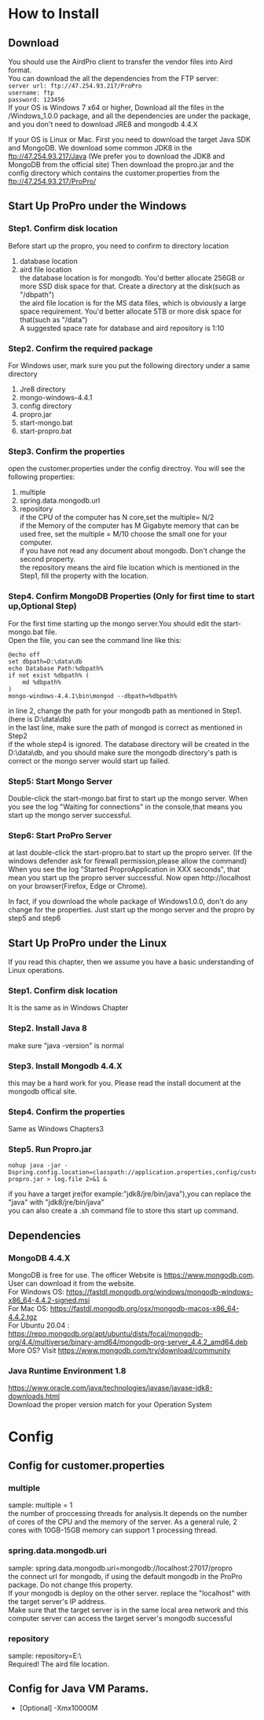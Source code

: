# How to Install
## Download
You should use the AirdPro client to transfer the vendor files into Aird format.<br/>
You can download the all the dependencies from the FTP server: <br/>
    `server url: ftp://47.254.93.217/ProPro` <br/>
    `username: ftp` <br/>
    `password: 123456` <br/>
If your OS is Windows 7 x64 or higher, Download all the files in the /Windows_1.0.0 package, and all the dependencies are under the package,
and you don't need to download JRE8 and mongodb 4.4.X

If your OS is Linux or Mac. First you need to download the target Java SDK and MongoDB.
We download some common JDK8 in the ftp://47.254.93.217/Java (We prefer you to download the JDK8 and MongoDB from the official site)
Then download the propro.jar and the config directory which contains the customer.properties from the ftp://47.254.93.217/ProPro/

## Start Up ProPro under the Windows
### Step1. Confirm disk location
Before start up the propro, you need to confirm to directory location
1. database location
2. aird file location <br/>
the database location is for mongodb. You'd better allocate 256GB or more SSD disk space for that. Create a directory at the disk(such as "/dbpath") <br/>
the aird file location is for the MS data files, which is obviously a large space requirement. You'd better allocate 5TB or more disk space for that(such as "/data") <br/>
A suggested space rate for database and aird repository is 1:10 <br/>

### Step2. Confirm the required package
For Windows user, mark sure you put the following directory under a same directory
1. Jre8 directory
2. mongo-windows-4.4.1
3. config directory
4. propro.jar
5. start-mongo.bat
6. start-propro.bat <br/>

### Step3. Confirm the properties
open the customer.properties under the config directroy. You will see the following properties:
1. multiple
2. spring.data.mongodb.url
3. repository <br/>
if the CPU of the computer has N core,set the multiple= N/2 <br/>
if the Memory of the computer has M Gigabyte memory that can be used free, set the multiple = M/10
choose the small one for your computer.<br/>
if you have not read any document about mongodb. Don't change the second property.<br/>
the repository means the aird file location which is mentioned in the Step1, fill the property with the location.

### Step4. Confirm MongoDB Properties (Only for first time to start up,Optional Step)
For the first time starting up the mongo server.You should edit the start-mongo.bat file.<br/>
Open the file, you can see the command line like this:

    @echo off
    set dbpath=D:\data\db
    echo Database Path:%dbpath%
    if not exist %dbpath% (
        md %dbpath%
    )
    mongo-windows-4.4.1\bin\mongod --dbpath=%dbpath%

in line 2, change the path for your mongodb path as mentioned in Step1.(here is D:\data\db) <br/>
in the last line, make sure the path of mongod is correct as mentioned in Step2 <br/>
if the whole step4 is ignored. The database directory will be created in the D:\data\db,
and you should make sure the mongodb directory's path is correct or the mongo server would start up failed.

### Step5: Start Mongo Server
Double-click the start-mongo.bat first to start up the mongo server. When you see the log "Waiting for connections" in the console,that means you 
start up the mongo server successful. <br/>

### Step6: Start ProPro Server
at last double-click the start-propro.bat to start up the propro server. (If the windows defender ask for firewall permission,please allow the command)
 When you see the log "Started ProproApplication in XXX seconds", that mean you start up the propro server successful.
 Now open http://localhost on your browser(Firefox, Edge or Chrome).

In fact, if you download the whole package of Windows1.0.0, don't do any change for the properties. Just start up the mongo server and the propro by step5 and step6

## Start Up ProPro under the Linux
If you read this chapter, then we assume you have a basic understanding of Linux operations.
### Step1. Confirm disk location
It is the same as in Windows Chapter

### Step2. Install Java 8
make sure "java -version" is normal

### Step3. Install Mongodb 4.4.X
this may be a hard work for you. Please read the install document at the mongodb offical site.

### Step4. Confirm the properties
Same as Windows Chapters3

### Step5. Run Propro.jar
    nohup java -jar -Dspring.config.location=classpath://application.properties,config/customer.properties propro.jar > log.file 2>&1 &
if you have a target jre(for example:"jdk8/jre/bin/java"),you can replace the "java" with "jdk8/jre/bin/java" <br/>
you can also create a .sh command file to store this start up command.

## Dependencies
### MongoDB 4.4.X
MongoDB is free for use. The officer Website is https://www.mongodb.com. User can download it from the website.<br/>
For Windows OS: https://fastdl.mongodb.org/windows/mongodb-windows-x86_64-4.4.2-signed.msi <br/>
For Mac OS: https://fastdl.mongodb.org/osx/mongodb-macos-x86_64-4.4.2.tgz <br/>
For Ubuntu 20.04 : https://repo.mongodb.org/apt/ubuntu/dists/focal/mongodb-org/4.4/multiverse/binary-amd64/mongodb-org-server_4.4.2_amd64.deb <br/>
More OS? Visit https://www.mongodb.com/try/download/community <br/>

### Java Runtime Environment 1.8
https://www.oracle.com/java/technologies/javase/javase-jdk8-downloads.html <br/>
Download the proper version match for your Operation System <br/>

# Config
## Config for customer.properties
### multiple  
sample: multiple = 1 <br/>
the number of proccessing threads for analysis.It depends on the number of cores of the CPU and the memory of the server. As a general rule, 2 cores with 10GB-15GB memory can support 1 processing thread.

### spring.data.mongodb.uri
sample: spring.data.mongodb.uri=mongodb://localhost:27017/propro <br/>
the connect url for mongodb, if using the default mongodb in the ProPro package. Do not change this property. </br>
If your mongodb is deploy on the other server. replace the "localhost" with the target server's IP address. </br>
Make sure that the target server is in the same local area network and this computer server can access the target server's mongodb successful

### repository
sample: repository=E:\\ <br/>
Required! The aird file location.

## Config for Java VM Params. 
 - [Optional]   -Xmx10000M

